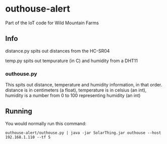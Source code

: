 # outhouse-alert
Part of the IoT code for Wild Mountain Farms

## Info
distance.py spits out distances from the HC-SR04

temp.py spits out tempurature (in C) and humidity from a DHT11

### outhouse.py
This spits out distance, temperature and humidity information, in that order. distance is in centimeters (a float),
temperature is in celsius (an int), humidity is a number from 0 to 100 representing humidity (an int)

## Running
You would normally run this command:
```
outhouse-alert/outhouse.py | java -jar SolarThing.jar outhouse --host 192.168.1.110 --tf 5
```

